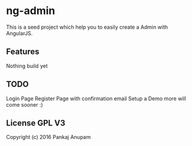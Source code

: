 ng-admin
========
This is a seed project which help you to easily create a Admin with AngularJS.

## Features
Nothing build yet

## TODO 

Login Page
Register Page with confirmation email
Setup a Demo
more will come sooner :)

## License GPL V3

Copyright (c) 2016 Pankaj Anupam